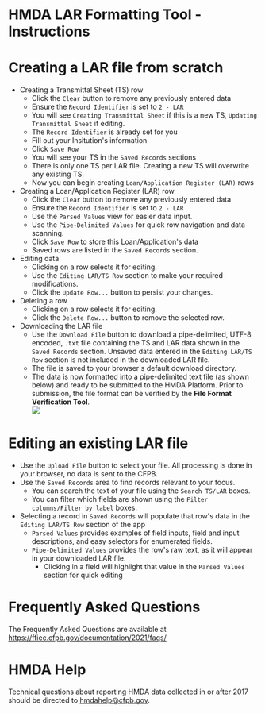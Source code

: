# HMDA LAR Formatting Tool - Instructions

# Creating a LAR file from scratch
 
- Creating a Transmittal Sheet (TS) row
  - Click the `Clear` button to remove any previously entered data
  - Ensure the `Record Identifier` is set to `2 - LAR`
  - You will see `Creating Transmittal Sheet` if this is a new TS, `Updating Transmittal Sheet` if editing.
  - The `Record Identifier` is already set for you
  - Fill out your Insitution's information
  - Click `Save Row`
  - You will see your TS in the `Saved Records` sections
  - There is only one TS per LAR file.  Creating a new TS will overwrite any existing TS.
  - Now you can begin creating `Loan/Application Register (LAR)` rows
- Creating a Loan/Application Register (LAR) row
  - Click the `Clear` button to remove any previously entered data
  - Ensure the `Record Identifier` is set to `2 - LAR`
  - Use the `Parsed Values` view for easier data input.
  - Use the `Pipe-Delimited Values` for quick row navigation and data scanning.
  - Click `Save Row` to store this Loan/Application's data
  - Saved rows are listed in the `Saved Records` section. 
- Editing data
  - Clicking on a row selects it for editing.  
  - Use the `Editing LAR/TS Row` section to make your required modifications.
  - Click the `Update Row...` button to persist your changes.
- Deleting a row
  - Clicking on a row selects it for editing.  
  - Click the `Delete Row...` button to remove the selected row.
- Downloading the LAR file
  - Use the `Download File` button to download a pipe-delimited, UTF-8 encoded, `.txt` file containing the TS and LAR data shown in the `Saved Records` section.  Unsaved data entered in the `Editing LAR/TS Row` section is not included in the downloaded LAR file. 
  - The file is saved to your browser's default download directory.
  - The data is now formatted into a pipe-delimited text file (as shown below) and ready to be submitted to the HMDA Platform. Prior to submission, the file format can be verified by the **File Format Verification Tool**.  
![](https://raw.githubusercontent.com/cfpb/hmda-frontend/master/src/documentation/markdown/images/larft/Text_file_sample.png)
  
# Editing an existing LAR file
 
- Use the `Upload File` button to select your file.  All processing is done in your browser, no data is sent to the CFPB. 
- Use the `Saved Records` area to find records relevant to your focus.  
  - You can search the text of your file using the `Search TS/LAR` boxes.  
  - You can filter which fields are shown using the `Filter columns/Filter by label` boxes.
- Selecting a record in `Saved Records` will populate that row's data in the `Editing LAR/TS Row` section of the app
  - `Parsed Values` provides examples of field inputs, field and input descriptions, and easy selectors for enumerated fields.
  - `Pipe-Delimited Values` provides the row's raw text, as it will appear in your downloaded LAR file.
    - Clicking in a field will highlight that value in the `Parsed Values` section for quick editing

# Frequently Asked Questions
The Frequently Asked Questions are available at https://ffiec.cfpb.gov/documentation/2021/faqs/


# HMDA Help
Technical questions about reporting HMDA data collected in or after 2017 should be directed to hmdahelp@cfpb.gov.